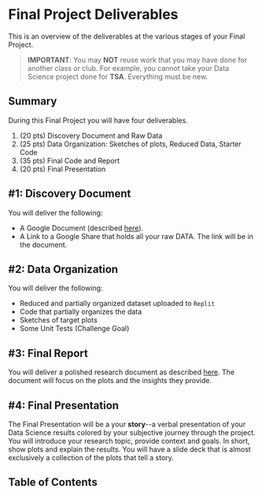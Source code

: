 # <i class="fas fa-layer-group fa-fw"></i> Final Project Deliverables

This is an overview of the deliverables at the various stages of your Final Project.

> **IMPORTANT**: You may **NOT** reuse work that you may have done for another class or club. For example, you cannot take your Data Science project done for **TSA**. Everything must be new.  

## Summary

During this Final Project you will have four deliverables.
1) (20 pts) Discovery Document and Raw Data 
2) (25 pts) Data Organization: Sketches of plots, Reduced Data, Starter Code  
3) (35 pts) Final Code and Report  
4) (20 pts) Final Presentation  

## #1: Discovery Document  
You will deliver the following:  
* A Google Document (described [here](discovery.md)).
* A Link to a Google Share that holds all your raw DATA. The link will be in the document.

## #2: Data Organization  
You will deliver the following:  
* Reduced and partially organized dataset uploaded to `Replit`  
* Code that partially organizes the data   
* Sketches of target plots  
* Some Unit Tests (Challenge Goal)  

## #3: Final Report
You will deliver a polished research document as described [here](final.md). The document will focus on the plots and the insights they provide.  

## #4: Final Presentation
The Final Presentation will be a your **story**--a verbal presentation of your Data Science results colored by your subjective journey through the project. You will introduce your research topic, provide context and goals. In short, show plots and explain the results. You will have a slide deck that is almost exclusively a collection of the plots that tell a story.  


## Table of Contents

```{tableofcontents}

```
